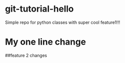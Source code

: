 # git-tutorial-hello
Simple repo for python classes with super cool feature1!!!

# My one line change



##feature 2 changes
